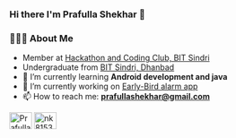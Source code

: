 ### Hi there I'm Prafulla Shekhar 👋

<!--
**prafullashekhar/prafullashekhar** is a ✨ _special_ ✨ repository because its `README.md` (this file) appears on your GitHub profile.
-->
<h3> 👨🏻‍💻 About Me </h3>

- Member at [Hackathon and Coding Club, BIT Sindri](https://github.com/hnccbits)
- Undergraduate from [BIT Sindri, Dhanbad](http://bitsindri.ac.in/)
- 🌱 I’m currently learning **Android development and java**
- 🔭 I’m currently working on [Early-Bird alarm app](https://github.com/prafullashekhar/Early-Bird)
- 📫 How to reach me: **prafullashekhar@gmail.com**

<!--
- 👯 I’m looking to collaborate on ...
- 🤔 I’m looking for help with ...
- 💬 Ask me about ...
- 📫 How to reach me: **prafullashekhar@gmail.com**
- 😄 Pronouns: ...
- ⚡ Fun fact: ...
-->

<p align="left">
<a href="https://linkedin.com/in/prafull-shekhar-292820207/" target="blank"><img align="center" src="https://raw.githubusercontent.com/rahuldkjain/github-profile-readme-generator/master/src/images/icons/Social/linked-in-alt.svg" alt="Prafulla Shekhar" height="30" width="40" /></a>
<a href="https://www.codechef.com/users/shekharprafull" target="blank"><img align="center" src="https://yt3.ggpht.com/ytc/AAUvwnhAFZgqXiTg3WS7ZFI6byv7sBAVxE9j8T6Cioa8rw4=s900-c-k-c0x00ffffff-no-rj" alt="nk8153" height="30" width="40" /></a>

</p>
